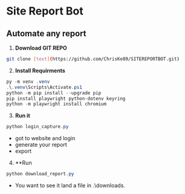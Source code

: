 # Site Report Bot

## Automate any report

1. **Download GIT REPO**

```bash
git clone [text](https://github.com/ChrisKe89/SITEREPORTBOT.git)
```
2. **Install Requirments**

```powershell
py -m venv .venv
.\.venv\Scripts\Activate.ps1
python -m pip install --upgrade pip
pip install playwright python-dotenv keyring
python -m playwright install chromium
```

3. **Run it**

```powershell
python login_capture.py
```
- got to website and login
- generate your report 
- export


4. **Run
```powershell
python download_report.py

```
- You want to see it land a file in .\downloads\.
